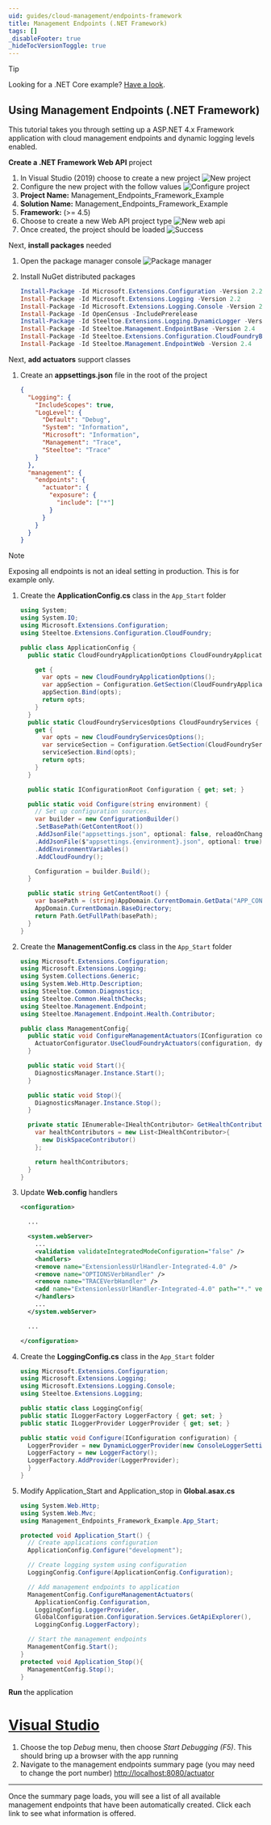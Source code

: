 ```yaml
---
uid: guides/cloud-management/endpoints-framework
title: Management Endpoints (.NET Framework)
tags: []
_disableFooter: true
_hideTocVersionToggle: true
---
```


> [!TIP]
> Looking for a .NET Core example? [Have a look](endpoints-netcore.md).

## Using Management Endpoints (.NET Framework)

This tutorial takes you through setting up a ASP.NET 4.x Framework application with cloud management endpoints and dynamic logging levels enabled.

**Create a .NET Framework Web API** project

1. In Visual Studio (2019) choose to create a new project
   ![New project](~/guides/images/new-vs-proj/create-new-project.png)
1. Configure the new project with the follow values
   ![Configure project](~/guides/images/new-vs-proj/configure-new-project.png)
1. **Project Name:** Management_Endpoints_Framework_Example
1. **Solution Name:** Management_Endpoints_Framework_Example
1. **Framework:** (>= 4.5)
1. Choose to create a new Web API project type
   ![New web api](~/guides/images/new-vs-proj/create-new-asp_net-web-app.png)
1. Once created, the project should be loaded
   ![Success](~/guides/images/new-vs-proj/create-successful.png)

Next, **install packages** needed

1. Open the package manager console
   ![Package manager](~/guides/images/initializr/open-package-manager-console.png)
1. Install NuGet distributed packages

   ```powershell
   Install-Package -Id Microsoft.Extensions.Configuration -Version 2.2
   Install-Package -Id Microsoft.Extensions.Logging -Version 2.2
   Install-Package -Id Microsoft.Extensions.Logging.Console -Version 2.2
   Install-Package -Id OpenCensus -IncludePrerelease
   Install-Package -Id Steeltoe.Extensions.Logging.DynamicLogger -Version 2.4
   Install-Package -Id Steeltoe.Management.EndpointBase -Version 2.4
   Install-Package -Id Steeltoe.Extensions.Configuration.CloudFoundryBase -Version 2.4
   Install-Package -Id Steeltoe.Management.EndpointWeb -Version 2.4
   ```

Next, **add actuators** support classes

1. Create an **appsettings.json** file in the root of the project

   ```json
   {
     "Logging": {
       "IncludeScopes": true,
       "LogLevel": {
         "Default": "Debug",
         "System": "Information",
         "Microsoft": "Information",
         "Management": "Trace",
         "Steeltoe": "Trace"
       }
     },
     "management": {
       "endpoints": {
         "actuator": {
           "exposure": {
             "include": ["*"]
           }
         }
       }
     }
   }
   ```

> [!NOTE]
> Exposing all endpoints is not an ideal setting in production. This is for example only.

1. Create the **ApplicationConfig.cs** class in the `App_Start` folder

   ```csharp
   using System;
   using System.IO;
   using Microsoft.Extensions.Configuration;
   using Steeltoe.Extensions.Configuration.CloudFoundry;

   public class ApplicationConfig {
     public static CloudFoundryApplicationOptions CloudFoundryApplication {

       get {
         var opts = new CloudFoundryApplicationOptions();
         var appSection = Configuration.GetSection(CloudFoundryApplicationOptions.CONFIGURATION_PREFIX);
         appSection.Bind(opts);
         return opts;
       }
     }
     public static CloudFoundryServicesOptions CloudFoundryServices {
       get {
         var opts = new CloudFoundryServicesOptions();
         var serviceSection = Configuration.GetSection(CloudFoundryServicesOptions.CONFIGURATION_PREFIX);
         serviceSection.Bind(opts);
         return opts;
       }
     }

     public static IConfigurationRoot Configuration { get; set; }

     public static void Configure(string environment) {
       // Set up configuration sources.
       var builder = new ConfigurationBuilder()
       .SetBasePath(GetContentRoot())
       .AddJsonFile("appsettings.json", optional: false, reloadOnChange: false)
       .AddJsonFile($"appsettings.{environment}.json", optional: true)
       .AddEnvironmentVariables()
       .AddCloudFoundry();

       Configuration = builder.Build();
     }

     public static string GetContentRoot() {
       var basePath = (string)AppDomain.CurrentDomain.GetData("APP_CONTEXT_BASE_DIRECTORY") ??
       AppDomain.CurrentDomain.BaseDirectory;
       return Path.GetFullPath(basePath);
     }
   }
   ```

1. Create the **ManagementConfig.cs** class in the `App_Start` folder

   ```csharp
   using Microsoft.Extensions.Configuration;
   using Microsoft.Extensions.Logging;
   using System.Collections.Generic;
   using System.Web.Http.Description;
   using Steeltoe.Common.Diagnostics;
   using Steeltoe.Common.HealthChecks;
   using Steeltoe.Management.Endpoint;
   using Steeltoe.Management.Endpoint.Health.Contributor;

   public class ManagementConfig{
     public static void ConfigureManagementActuators(IConfiguration configuration, ILoggerProvider dynamicLogger, IApiExplorer apiExplorer, ILoggerFactory loggerFactory = null){
       ActuatorConfigurator.UseCloudFoundryActuators(configuration, dynamicLogger, GetHealthContributors(configuration), apiExplorer, loggerFactory);
     }

     public static void Start(){
       DiagnosticsManager.Instance.Start();
     }

     public static void Stop(){
       DiagnosticsManager.Instance.Stop();
     }

     private static IEnumerable<IHealthContributor> GetHealthContributors(IConfiguration configuration){
       var healthContributors = new List<IHealthContributor>{
         new DiskSpaceContributor()
       };

       return healthContributors;
     }
   }
   ```

1. Update **Web.config** handlers

   ```xml
   <configuration>

     ...

     <system.webServer>
       ...
       <validation validateIntegratedModeConfiguration="false" />
       <handlers>
       <remove name="ExtensionlessUrlHandler-Integrated-4.0" />
       <remove name="OPTIONSVerbHandler" />
       <remove name="TRACEVerbHandler" />
       <add name="ExtensionlessUrlHandler-Integrated-4.0" path="*." verb="*" type="System.Web.Handlers.TransferRequestHandler" preCondition="integratedMode,runtimeVersionv4.0" />
       </handlers>
       ...
     </system.webServer>

     ...

   </configuration>
   ```

1. Create the **LoggingConfig.cs** class in the `App_Start` folder

   ```csharp
   using Microsoft.Extensions.Configuration;
   using Microsoft.Extensions.Logging;
   using Microsoft.Extensions.Logging.Console;
   using Steeltoe.Extensions.Logging;

   public static class LoggingConfig{
   public static ILoggerFactory LoggerFactory { get; set; }
   public static ILoggerProvider LoggerProvider { get; set; }

   public static void Configure(IConfiguration configuration) {
     LoggerProvider = new DynamicLoggerProvider(new ConsoleLoggerSettings().FromConfiguration(configuration));
     LoggerFactory = new LoggerFactory();
     LoggerFactory.AddProvider(LoggerProvider);
     }
   }
   ```

1. Modify Application_Start and Application_stop in **Global.asax.cs**

   ```csharp
   using System.Web.Http;
   using System.Web.Mvc;
   using Management_Endpoints_Framework_Example.App_Start;

   protected void Application_Start() {
     // Create applications configuration
     ApplicationConfig.Configure("development");

     // Create logging system using configuration
     LoggingConfig.Configure(ApplicationConfig.Configuration);

     // Add management endpoints to application
     ManagementConfig.ConfigureManagementActuators(
       ApplicationConfig.Configuration,
       LoggingConfig.LoggerProvider,
       GlobalConfiguration.Configuration.Services.GetApiExplorer(),
       LoggingConfig.LoggerFactory);

     // Start the management endpoints
     ManagementConfig.Start();
   }
   protected void Application_Stop(){
     ManagementConfig.Stop();
   }
   ```

**Run** the application

# [Visual Studio](#tab/vs)

1. Choose the top _Debug_ menu, then choose _Start Debugging (F5)_. This should bring up a browser with the app running
1. Navigate to the management endpoints summary page (you may need to change the port number) [http://localhost:8080/actuator](http://localhost:8080/actuator)

---

Once the summary page loads, you will see a list of all available management endpoints that have been automatically created. Click each link to see what information is offered.
